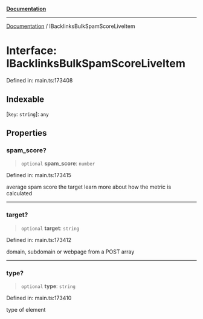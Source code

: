 [**Documentation**](../README.md)

***

[Documentation](../README.md) / IBacklinksBulkSpamScoreLiveItem

# Interface: IBacklinksBulkSpamScoreLiveItem

Defined in: main.ts:173408

## Indexable

\[`key`: `string`\]: `any`

## Properties

### spam\_score?

> `optional` **spam\_score**: `number`

Defined in: main.ts:173415

average spam score the target
learn more about how the metric is calculated

***

### target?

> `optional` **target**: `string`

Defined in: main.ts:173412

domain, subdomain or webpage from a POST array

***

### type?

> `optional` **type**: `string`

Defined in: main.ts:173410

type of element
